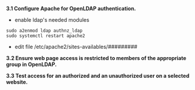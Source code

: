 **3.1 Configure Apache for OpenLDAP authentication.**

- enable ldap's needed modules
````shell
sudo a2enmod ldap authnz_ldap
sudo systemctl restart apache2
````
- edit file /etc/apache2/sites-availables/#########

**3.2 Ensure web page access is restricted to members of the appropriate group in OpenLDAP.**


**3.3 Test access for an authorized and an unauthorized user on a selected website.**

![]()
